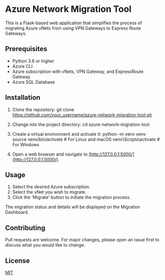 # Azure Network Migration Tool

This is a Flask-based web application that simplifies the process of migrating Azure vNets from using VPN Gateways to Express Route Gateways.

## Prerequisites

- Python 3.6 or higher
- Azure CLI
- Azure subscription with vNets, VPN Gateway, and ExpressRoute Gateway
- Azure SQL Database

## Installation

1. Clone the repository:
git clone https://github.com/your_username/azure-network-migration-tool.git


2. Change into the project directory:
cd azure-network-migration-tool


3. Create a virtual environment and activate it:
python -m venv venv
source venv/bin/activate # For Linux and macOS
venv\Scripts\activate # For Windows


7. Open a web browser and navigate to [http://127.0.0.1:5000/](http://127.0.0.1:5000/).

## Usage

1. Select the desired Azure subscription.
2. Select the vNet you wish to migrate.
3. Click the 'Migrate' button to initiate the migration process.

The migration status and details will be displayed on the Migration Dashboard.

## Contributing

Pull requests are welcome. For major changes, please open an issue first to discuss what you would like to change.

## License

[MIT](https://choosealicense.com/licenses/mit/)
